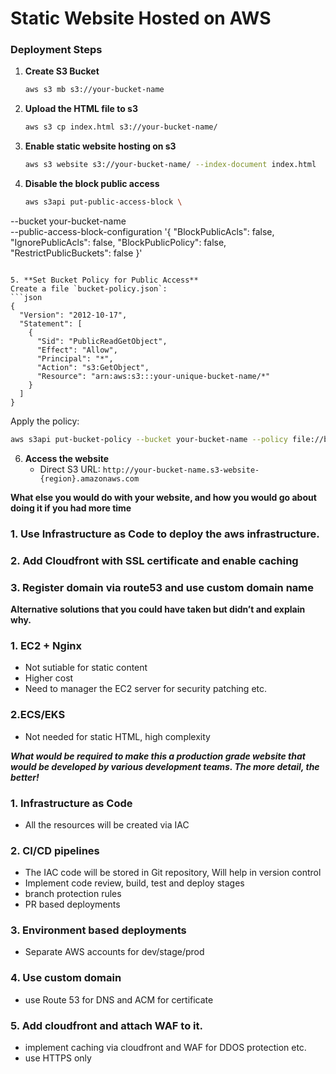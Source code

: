 # Static Website Hosted on AWS

### Deployment Steps

1. **Create S3 Bucket**
   ```bash
   aws s3 mb s3://your-bucket-name
   ```

2. **Upload the HTML file to s3**
   ```bash
   aws s3 cp index.html s3://your-bucket-name/
   ```

3. **Enable static website hosting on s3**
   ```bash
   aws s3 website s3://your-bucket-name/ --index-document index.html
   ```

4. **Disable the block public access**
    ```bash
   aws s3api put-public-access-block \
  --bucket your-bucket-name \
  --public-access-block-configuration '{
    "BlockPublicAcls": false,
    "IgnorePublicAcls": false,
    "BlockPublicPolicy": false,
    "RestrictPublicBuckets": false
  }'
   ```

5. **Set Bucket Policy for Public Access**
  Create a file `bucket-policy.json`:
   ```json
   {
     "Version": "2012-10-17",
     "Statement": [
       {
         "Sid": "PublicReadGetObject",
         "Effect": "Allow",
         "Principal": "*",
         "Action": "s3:GetObject",
         "Resource": "arn:aws:s3:::your-unique-bucket-name/*"
       }
     ]
   }
   ```
   
   Apply the policy:
   ```bash
   aws s3api put-bucket-policy --bucket your-bucket-name --policy file://bucket-policy.json
   ```

6. **Access the website**
   - Direct S3 URL: `http://your-bucket-name.s3-website-{region}.amazonaws.com`


**What else you would do with your website, and how you would go about doing it if you had more time**

### 1. Use Infrastructure as Code to deploy the aws infrastructure.

### 2. Add Cloudfront with SSL certificate and enable caching

### 3. Register domain via route53 and use custom domain name

**Alternative solutions that you could have taken but didn’t and explain why.**

### 1. EC2 + Nginx
- Not sutiable for static content
- Higher cost
- Need to manager the EC2 server for security patching etc.

### 2.ECS/EKS
- Not needed for static HTML, high complexity

***What would be required to make this a production grade website that would be developed by various development teams. The more detail, the better!***

### 1. Infrastructure as Code
- All the resources will be created via IAC

### 2. CI/CD pipelines
- The IAC code will be stored in Git repository, Will help in version control
- Implement code review, build, test and deploy stages
- branch protection rules
- PR based deployments

### 3. Environment based deployments
- Separate AWS accounts for dev/stage/prod

### 4. Use custom domain
- use Route 53 for DNS and ACM for certificate

### 5. Add cloudfront and attach WAF to it.
- implement caching via cloudfront and WAF for DDOS protection etc.
- use HTTPS only
